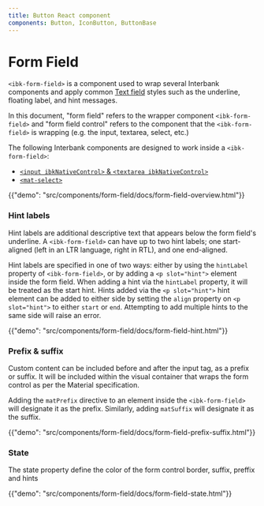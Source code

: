 ```yaml
---
title: Button React component
components: Button, IconButton, ButtonBase
---
```


# Form Field

`<ibk-form-field>` is a component used to wrap several Interbank components and apply common
[Text field](https://material.io/guidelines/components/text-fields.html) styles such as the
underline, floating label, and hint messages.

In this document, "form field" refers to the wrapper component `<ibk-form-field>` and
"form field control" refers to the component that the `<ibk-form-field>` is wrapping
(e.g. the input, textarea, select, etc.)

The following Interbank components are designed to work inside a `<ibk-form-field>`:

- [`<input ibkNativeControl>` &amp; `<textarea ibkNativeControl>`](https://material.angular.io/components/input/overview)
- [`<mat-select>`](https://material.angular.io/components/select/overview)

{{"demo": "src/components/form-field/docs/form-field-overview.html"}}

### Hint labels

Hint labels are additional descriptive text that appears below the form field's underline. A
`<ibk-form-field>` can have up to two hint labels; one start-aligned (left in an LTR language, right
in RTL), and one end-aligned.

Hint labels are specified in one of two ways: either by using the `hintLabel` property of
`<ibk-form-field>`, or by adding a `<p slot="hint">` element inside the form field. When adding a hint
via the `hintLabel` property, it will be treated as the start hint. Hints added via the
`<p slot="hint">` hint element can be added to either side by setting the `align` property on
`<p slot="hint">` to either `start` or `end`. Attempting to add multiple hints to the same side will
raise an error.

{{"demo": "src/components/form-field/docs/form-field-hint.html"}}

### Prefix & suffix

Custom content can be included before and after the input tag, as a prefix or suffix. It will be
included within the visual container that wraps the form control as per the Material specification.

Adding the `matPrefix` directive to an element inside the `<ibk-form-field>` will designate it as
the prefix. Similarly, adding `matSuffix` will designate it as the suffix.

{{"demo": "src/components/form-field/docs/form-field-prefix-suffix.html"}}

### State

The state property define the color of the form control border, suffix, preffix and hints

{{"demo": "src/components/form-field/docs/form-field-state.html"}}